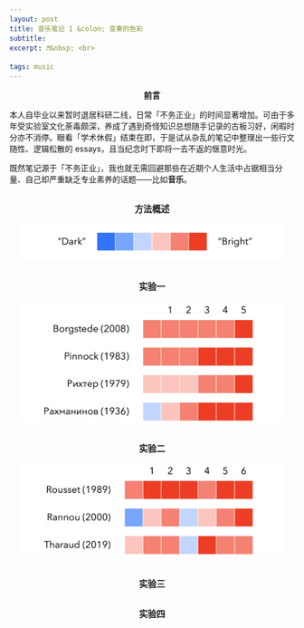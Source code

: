 ```yaml
---
layout: post
title: 音乐笔记 1 &colon; 变奏的色彩
subtitle: 
excerpt: ♬&nbsp; <br>

tags: music
---
```




<center> <span style="font-size:1.05em"><b> 前言 </b></span> </center>
<p style="margin-bottom:0.75em"> </p>

本人自毕业以来暂时退居科研二线，日常「不务正业」的时间显著增加。可由于多年受实验室文化荼毒颇深，养成了遇到奇怪知识总想随手记录的古板习好，闲暇时分亦不消停。眼看「学术休假」结束在即，于是试从杂乱的笔记中整理出一些行文随性、逻辑松散的 essays，且当纪念时下即将一去不返的惬意时光。

既然笔记源于「不务正业」，我也就无需回避那些在近期个人生活中占据相当分量、自己却严重缺乏专业素养的话题——比如**音乐**。

<br>


<center> <span style="font-size:1.1em"><b> 方法概述 </b></span> </center>
<p style="margin-bottom:0.75em"> </p>

<p style="text-align:center">
<img src="/assets/img/music-notes/variation-color/color-bar.png" width="460"></p>

<br>



<center> <span style="font-size:1.1em"><b> 实验一 </b></span> </center>
<p style="margin-bottom:0.75em"> </p>

<p style="text-align:center">
<img src="/assets/img/music-notes/variation-color/color-handel.png" width="460"></p>

<br>


<center> <span style="font-size:1.1em"><b> 实验二 </b></span> </center>
<p style="margin-bottom:0.75em"> </p>

<p style="text-align:center">
<img src="/assets/img/music-notes/variation-color/color-rameau.png" width="460"></p>

<br>


<center> <span style="font-size:1.1em"><b> 实验三 </b></span> </center>
<p style="margin-bottom:0.75em"> </p>

<br>


<center> <span style="font-size:1.1em"><b> 实验四 </b></span> </center>
<p style="margin-bottom:0.75em"> </p>

<br>





